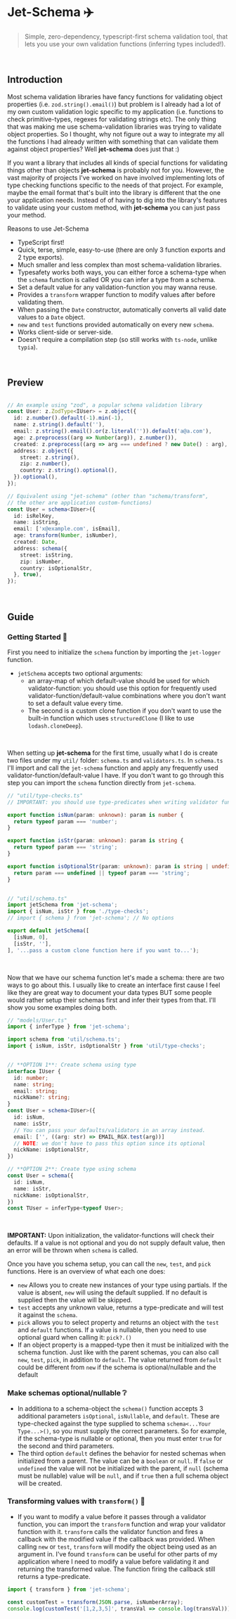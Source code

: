 # Jet-Schema ✈️
> Simple, zero-dependency, typescript-first schema validation tool, that lets you use your own validation functions (inferring types included!).
<br/>


## Introduction
Most schema validation libraries have fancy functions for validating object properties (i.e. `zod.string().email()`) but problem is I already had a lot of my own custom validation logic specific to my application (i.e. functions to check primitive-types, regexes for validating strings etc). The only thing that was making me use schema-validation libraries was trying to validate object properties. So I thought, why not figure out a way to integrate my all the functions I had already written with something that can validate them against object properties? Well **jet-schema** does just that :)
<br/>

If you want a library that includes all kinds of special functions for validating things other than objects **jet-schema** is probably not for you. However, the vast majority of projects I've worked on have involved implementing lots of type checking functions specific to the needs of that project. For example, maybe the email format that's built into the library is different that the one your application needs. Instead of of having to dig into the library's features to validate using your custom method, with **jet-schema** you can just pass your method.
<br/>

Reasons to use Jet-Schema
- TypeScript first!
- Quick, terse, simple, easy-to-use (there are only 3 function exports and 2 type exports).
- Much smaller and less complex than most schema-validation libraries.
- Typesafety works both ways, you can either force a schema-type when the `schema` function is called OR you can infer a type from a schema.
- Set a default value for any validation-function you may wanna reuse.
- Provides a `transform` wrapper function to modify values after before validating them.
- When passing the `Date` constructor, automatically converts all valid date values to a `Date` object.
- `new` and `test` functions provided automatically on every new `schema`.
- Works client-side or server-side.
- Doesn't require a compilation step (so still works with `ts-node`, unlike `typia`).
<br/>


## Preview
```typescript

// An example using "zod", a popular schema validation library
const User: z.ZodType<IUser> = z.object({
  id: z.number().default(-1).min(-1),
  name: z.string().default(''),
  email: z.string().email().or(z.literal('')).default('a@a.com'),
  age: z.preprocess((arg => Number(arg)), z.number()),
  created: z.preprocess((arg => arg === undefined ? new Date() : arg), z.coerce.date()),
  address: z.object({ 
    street: z.string(),
    zip: z.number(),
    country: z.string().optional(),
  }).optional(),
});

// Equivalent using "jet-schema" (other than "schema/transform", 
// the other are application custom-functions)
const User = schema<IUser>({
  id: isRelKey,
  name: isString,
  email: ['x@example.com', isEmail],
  age: transform(Number, isNumber),
  created: Date,
  address: schema({
    street: isString,
    zip: isNumber,
    country: isOptionalStr,
  }, true),
});
```
<br/>


## Guide

### Getting Started 🚦
First you need to initialize the `schema` function by importing the `jet-logger` function. 
- `jetSchema` accepts two optional arguments:
  - an array-map of which default-value should be used for which validator-function: you should use this option for frequently used validator-function/default-value combinations where you don't want to set a default value every time.
  - The second is a custom clone function if you don't want to use the built-in function which uses `structuredClone` (I like to use `lodash.cloneDeep`).
<br/>

When setting up **jet-schema** for the first time, usually what I do is create two files under my `util/` folder: `schema.ts` and `validators.ts`. In `schema.ts` I'll import and call the `jet-schema` function and apply any frequently used validator-function/default-value I have. If you don't want to go through this step you can import the `schema` function directly from `jet-schema`.
```typescript
// "util/type-checks.ts"
// IMPORTANT: you should use type-predicates when writing validator functions.

export function isNum(param: unknown): param is number {
  return typeof param === 'number';
}

export function isStr(param: unknown): param is string {
  return typeof param === 'string';
}

export function isOptionalStr(param: unknown): param is string | undefined {
  return param === undefined || typeof param === 'string';
}


// "util/schema.ts"
import jetSchema from 'jet-schema';
import { isNum, isStr } from './type-checks';
// import { schema } from 'jet-schema'; // No options

export default jetSchema([
  [isNum, 0],
  [isStr, ''],
], '...pass a custom clone function here if you want to...');
```
<br/>

Now that we have our schema function let's made a schema: there are two ways to go about this. I usually like to create an interface first cause I feel like they are great way to document your data types BUT some people would rather setup their schemas first and infer their types from that. I'll show you some examples doing both.
```typescript
// "models/User.ts"
import { inferType } from 'jet-schema';

import schema from 'util/schema.ts';
import { isNum, isStr, isOptionalStr } from 'util/type-checks';


// **OPTION 1**: Create schema using type
interface IUser {
  id: number;
  name: string;
  email: string;
  nickName?: string; 
}
const User = schema<IUser>({
  id: isNum,
  name: isStr,
  // You can pass your defaults/validators in an array instead.
  email: ['', ((arg: str) => EMAIL_RGX.test(arg))]
  // NOTE: we don't have to pass this option since its optional
  nickName: isOptionalStr,
})

// **OPTION 2**: Create type using schema
const User = schema({
  id: isNum,
  name: isStr,
  nickName: isOptionalStr,
})
const TUser = inferType<typeof User>;
```
<br/>

**IMPORTANT:** Upon initialization, the validator-functions will check their defaults. If a value is not optional and you do not supply default value, then an error will be thrown when `schema` is called.
<br/>

Once you have you schema setup, you can call the `new`, `test`, and `pick` functions. Here is an overview of what each one does:
- `new` Allows you to create new instances of your type using partials. If the value is absent, `new` will using the default supplied. If no default is supplied then the value will be skipped.
- `test` accepts any unknown value, returns a type-predicate and will test it against the `schema`.
- `pick` allows you to select property and returns an object with the `test` and `default` functions. If a value is nullable, then you need to use optional guard when calling it: `pick?.()`
- If an object property is a mapped-type then it must be initialized with the schema function. Just like with the parent schemas, you can also call `new`, `test`, `pick`, in addition to `default`. The value returned from `default` could be different from `new` if the schema is optional/nullable and the default 


### Make schemas optional/nullable ❔
- In additiona to a schema-object the `schema()` function accepts 3 additional parameters `isOptional`, `isNullable`, and `default`. These are type-checked against the type supplied to schema `schema<...Your Type...>()`, so you must supply the correct parameters. So for example, if the schema-type is nullable or optional, then you must enter `true` for the second and third parameters.
- The third option `default` defines the behavior for nested schemas when initialized from a parent. The value can be a `boolean` or `null`. If `false` or `undefined` the value will not be initialized with the parent, if `null` (schema must be nullable) value will be `null`, and if `true` then a full schema object will be created. 


### Transforming values with `transform()` 🤖
- If you want to modify a value before it passes through a validator function, you can import the `transform` function and wrap your validator function with it. `transform` calls the validator function and fires a callback with the modified value if the callback was provided. When calling `new` or `test`, `transform` will modify the object being used as an argument in. I've found `transform` can be useful for other parts of my application where I need to modify a value before validating it and returning the transformed value. The function firing the callback still returns a type-predicate.
```typescript
import { transform } from 'jet-schema';

const customTest = transform(JSON.parse, isNumberArray);
console.log(customTest('[1,2,3,5]', transVal => console.log(transVal)));
```
